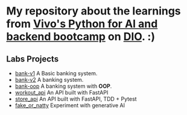 # My repository about the learnings from [Vivo's Python for AI and backend bootcamp](https://web.dio.me/track/coding-future-vivo-python-ai-backend-developer) on [DIO](https://www.dio.me/users/souzacaue). :)

## Labs Projects

- [bank-v1](./bank-v1) A Basic banking system.
- [bank-v2](./bank-v2) A banking system.
- [bank-oop](./bank-oop) A banking system with **OOP**.
- [workout_api](./workout_api) An API built with FastAPI
- [store_api](./store_api/) An API built with FastAPI, TDD + Pytest
- [fake_or_natty](./fake_or_natty/) Experiment with generative AI
